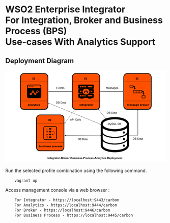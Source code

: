 # WSO2 Enterprise Integrator <br> For Integration, Broker and Business Process (BPS) <br> Use-cases With Analytics Support

## Deployment Diagram
![Alt text](deployment-diagram.png?raw=true "Title")

Run the selected profile combination using the following command.

```
    vagrant up
```

Access management console via a web browser :

```
    For Integrator - https://localhost:9443/carbon
    For Analytics - https://localhost:9444/carbon
    For Broker - https://localhost:9446/carbon
    For Business Process - https://localhost:9445/carbon
```
